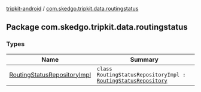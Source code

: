 [tripkit-android](../index.md) / [com.skedgo.tripkit.data.routingstatus](./index.md)

## Package com.skedgo.tripkit.data.routingstatus

### Types

| Name | Summary |
|---|---|
| [RoutingStatusRepositoryImpl](-routing-status-repository-impl/index.md) | `class RoutingStatusRepositoryImpl : `[`RoutingStatusRepository`](../com.skedgo.tripkit.routingstatus/-routing-status-repository/index.md) |
